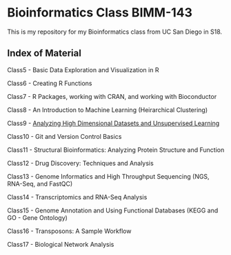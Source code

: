 # Bioinformatics Class BIMM-143

This is my repository for my Bioinformatics class from UC San Diego in S18.

## Index of Material

Class5 - Basic Data Exploration and Visualization in R

Class6 - Creating R Functions

Class7 - R Packages, working with CRAN, and working with Bioconductor

Class8 - An Introduction to Machine Learning (Heirarchical Clustering)

Class9 - [Analyzing High Dimensional Datasets and Unsupervised Learning](https://github.com/JasonPBennett/bimm143/blob/master/Class09/CancerDiagnostics.md)

Class10 - Git and Version Control Basics

Class11 - Structural Bioinformatics: Analyzing Protein Structure and Function

Class12 - Drug Discovery: Techniques and Analysis

Class13 - Genome Informatics and High Throughput Sequencing (NGS, RNA-Seq, and FastQC)

Class14 - Transcriptomics and RNA-Seq Analysis

Class15 - Genome Annotation and Using Functional Databases (KEGG and GO - Gene Ontology)

Class16 - Transposons: A Sample Workflow

Class17 - Biological Network Analysis
